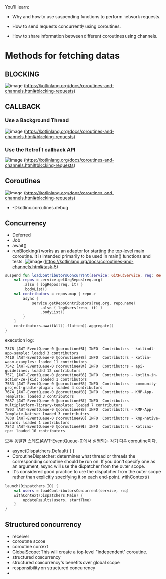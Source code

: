 You'll learn:

- Why and how to use suspending functions to perform network requests.

- How to send requests concurrently using coroutines.

- How to share information between different coroutines using channels.

# Methods for fetching datas
## BLOCKING
![image](https://github.com/x1111101101/TIL/assets/97117787/76d226ea-9fec-4d22-9a0f-0fd814a51e28)
(https://kotlinlang.org/docs/coroutines-and-channels.html#blocking-requests)

## CALLBACK
### Use a Background Thread
![image](https://github.com/x1111101101/TIL/assets/97117787/91af25a8-6b1e-432e-981b-095cc5646253)
(https://kotlinlang.org/docs/coroutines-and-channels.html#blocking-requests)

### Use the Retrofit callback API﻿
![image](https://github.com/x1111101101/TIL/assets/97117787/f75c35d4-4c14-41a5-a42d-c752d3c49c23)
(https://kotlinlang.org/docs/coroutines-and-channels.html#blocking-requests)

## Coroutines﻿
![image](https://github.com/x1111101101/TIL/assets/97117787/baecc466-71f7-4894-a21c-bf7f32bff385)
(https://kotlinlang.org/docs/coroutines-and-channels.html#blocking-requests)
- -Dkotlinx.coroutines.debug

## Concurrency﻿
- Deferred
- Job
- await()
- runBlocking() works as an adaptor for starting the top-level main coroutine. It is intended primarily to be used in main() functions and tests.
![image](https://github.com/x1111101101/TIL/assets/97117787/0f83aa4b-278f-4863-90eb-15da8f861e30)
(https://kotlinlang.org/docs/coroutines-and-channels.html#task-5)
``` kotlin
suspend fun loadContributorsConcurrent(service: GitHubService, req: RequestData): List<User> = coroutineScope {
    val repos = service.getOrgRepos(req.org)
        .also { logRepos(req, it) }
        .bodyList()
    val contributors = repos.map { repo->
        async {
            service.getRepoContributors(req.org, repo.name)
                .also { logUsers(repo, it) }
                .bodyList()
        }
    }
    contributors.awaitAll().flatten().aggregate()
}
```
execution log:
```
7378 [AWT-EventQueue-0 @coroutine#81] INFO  Contributors - kotlindl-app-sample: loaded 3 contributors
7410 [AWT-EventQueue-0 @coroutine#82] INFO  Contributors - kotlin-wasm-examples: loaded 11 contributors
7542 [AWT-EventQueue-0 @coroutine#84] INFO  Contributors - api-guidelines: loaded 12 contributors
7571 [AWT-EventQueue-0 @coroutine#85] INFO  Contributors - kotlin-in-action-2e-jkid: loaded 1 contributors
7583 [AWT-EventQueue-0 @coroutine#86] INFO  Contributors - community-project-gradle-plugin: loaded 4 contributors
7674 [AWT-EventQueue-0 @coroutine#88] INFO  Contributors - KMP-App-Template: loaded 3 contributors
7687 [AWT-EventQueue-0 @coroutine#87] INFO  Contributors - multiplatform-library-template: loaded 7 contributors
7803 [AWT-EventQueue-0 @coroutine#89] INFO  Contributors - KMP-App-Template-Native: loaded 3 contributors
7838 [AWT-EventQueue-0 @coroutine#90] INFO  Contributors - kmp-native-wizard: loaded 1 contributors
7843 [AWT-EventQueue-0 @coroutine#91] INFO  Contributors - kotlinx-rpc: loaded 10 contributors
```
모두 동일한 스레드(AWT-EventQueue-0)에서 실행되는 각기 다른 coroutine이다.

- async(Dispatchers.Default) { }
- CoroutineDispatcher: determines what thread or threads the corresponding coroutine should be run on. If you don't specify one as an argument, async will use the dispatcher from the outer scope.
- It's considered good practice to use the dispatcher from the outer scope rather than explicitly specifying it on each end-point.
withContext()
``` kotlin
launch(Dispatchers.IO) {
    val users = loadContributorsConcurrent(service, req)
    withContext(Dispatchers.Main) {
        updateResults(users, startTime)
    }
}
```
## Structured concurrency﻿
- receiver
- coroutine scope
- coroutine context
- GlobalScope: This will create a top-level "independent" coroutine.
- structured concurrency
- structured concurrency's benefits over global scope
- responsibility on structured concurrency 
- 
